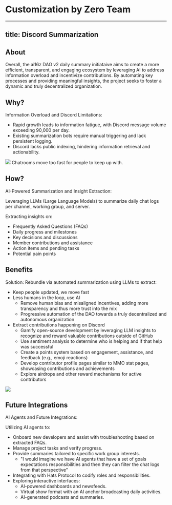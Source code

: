 # Customization by Zero Team

---
title: Discord Summarization
---

## About

Overall, the ai16z DAO v2 daily summary initiataive aims to create a more efficient, transparent, and engaging ecosystem by leveraging AI to address information overload and incentivize contributions. By automating key processes and providing meaningful insights, the project seeks to foster a dynamic and truly decentralized organization.

## Why?

Information Overload and Discord Limitations:

- Rapid growth leads to information fatigue, with Discord message volume exceeding 90,000 per day.
- Existing summarization bots require manual triggering and lack persistent logging.
- Discord lacks public indexing, hindering information retrieval and actionability.

![](/img/overload2.jpg)
Chatrooms move too fast for people to keep up with.

## How?

AI-Powered Summarization and Insight Extraction:

Leveraging LLMs (Large Language Models) to summarize daily chat logs per channel, working group, and server.

Extracting insights on:

- Frequently Asked Questions (FAQs)
- Daily progress and milestones
- Key decisions and discussions
- Member contributions and assistance
- Action items and pending tasks
- Potential pain points

## Benefits

Solution: Rebundle via automated summarization using LLMs to extract:

- Keep people updated, we move fast
- Less humans in the loop, use AI
    - Remove human bias and misaligned incentives, adding more transparency and thus more trust into the mix
    - Progressive automation of the DAO towards a truly decentralized and autonomous organization
- Extract contributions happening on Discord
    - Gamify open-source development by leveraging LLM insights to recognize and reward valuable contributions outside of GitHub
    - Use sentiment analysis to determine who is helping and if that help was successful
    - Create a points system based on engagement, assistance, and feedback (e.g., emoji reactions)
    - Develop contributor profile pages similar to MMO stat pages, showcasing contributions and achievements
    - Explore airdrops and other reward mechanisms for active contributors

![](/img/discord_llm_pipeline2.jpg)

## Future Integrations

AI Agents and Future Integrations:

Utilizing AI agents to:

- Onboard new developers and assist with troubleshooting based on extracted FAQs.
- Manage project tasks and verify progress.
- Provide summaries tailored to specific work group interests.
    - "I would imagine we have AI agents that have a set of goals expectations responsibilities and then they can filter the chat logs from that perspective"
- Integrating with Hats Protocol to codify roles and responsibilities.
- Exploring interactive interfaces:
    - AI-powered dashboards and newsfeeds.
    - Virtual show format with an AI anchor broadcasting daily activities.
    - AI-generated podcasts and summaries.

